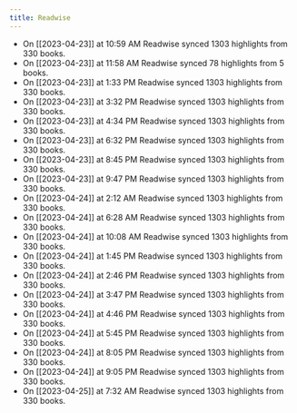 ```yaml
---
title: Readwise
---
```


- On [[2023-04-23]] at 10:59 AM Readwise synced 1303 highlights from 330 books.
- On [[2023-04-23]] at 11:58 AM Readwise synced 78 highlights from 5 books.
- On [[2023-04-23]] at 1:33 PM Readwise synced 1303 highlights from 330 books.
- On [[2023-04-23]] at 3:32 PM Readwise synced 1303 highlights from 330 books.
- On [[2023-04-23]] at 4:34 PM Readwise synced 1303 highlights from 330 books.
- On [[2023-04-23]] at 6:32 PM Readwise synced 1303 highlights from 330 books.
- On [[2023-04-23]] at 8:45 PM Readwise synced 1303 highlights from 330 books.
- On [[2023-04-23]] at 9:47 PM Readwise synced 1303 highlights from 330 books.
- On [[2023-04-24]] at 2:12 AM Readwise synced 1303 highlights from 330 books.
- On [[2023-04-24]] at 6:28 AM Readwise synced 1303 highlights from 330 books.
- On [[2023-04-24]] at 10:08 AM Readwise synced 1303 highlights from 330 books.
- On [[2023-04-24]] at 1:45 PM Readwise synced 1303 highlights from 330 books.
- On [[2023-04-24]] at 2:46 PM Readwise synced 1303 highlights from 330 books.
- On [[2023-04-24]] at 3:47 PM Readwise synced 1303 highlights from 330 books.
- On [[2023-04-24]] at 4:46 PM Readwise synced 1303 highlights from 330 books.
- On [[2023-04-24]] at 5:45 PM Readwise synced 1303 highlights from 330 books.
- On [[2023-04-24]] at 8:05 PM Readwise synced 1303 highlights from 330 books.
- On [[2023-04-24]] at 9:05 PM Readwise synced 1303 highlights from 330 books.
- On [[2023-04-25]] at 7:32 AM Readwise synced 1303 highlights from 330 books.